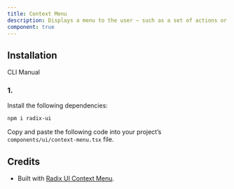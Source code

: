```yaml
---
title: Context Menu
description: Displays a menu to the user — such as a set of actions or functions — triggered by a button.
component: true
---
```


## Installation

CLI
Manual

### 1.

Install the following dependencies:

```bash
npm i radix-ui
```

Copy and paste the following code into your project’s `components/ui/context-menu.tsx` file.

## Credits

- Built with [Radix UI Context Menu](https://www.radix-ui.com/primitives/docs/components/context-menu).
